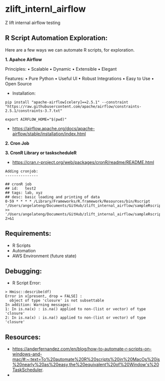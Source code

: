 # zlift_internl_airflow
Z lift internal airflow testing

## R Script Automation Exploration: 

Here are a few ways we can automate R scripts, for exploration. 

**1. Apahce Airflow** 

Principles: 
	• Scalable
	• Dynamic
	• Extensible
	• Elegant

Features:
	• Pure Python
	• Useful UI 
	• Robust Integrations
	• Easy to Use
    • Open Source 

- Installation: 
```
pip install "apache-airflow[celery]==2.5.1" --constraint "https://raw.githubusercontent.com/apache/airflow/constraints-2.5.1/constraints-3.7.txt"

export AIRFLOW_HOME="$(pwd)"
```

- https://airflow.apache.org/docs/apache-airflow/stable/installation/index.html

**2. Cron Job**



**3. CronR Library or taskscheduleR** 

- https://cran.r-project.org/web/packages/cronR/readme/README.html

```
Adding cronjob:
---------------

## cronR job
## id:   test2
## tags: lab, xyz
## desc: basic loading and printing of data
0-59 * * * * /Library/Frameworks/R.framework/Resources/bin/Rscript '/Users/angelateng/Documents/GitHub/zlift_internal_airflow/sampleRscript.R'  >> '/Users/angelateng/Documents/GitHub/zlift_internal_airflow/sampleRscript.log' 2>&1
```

## Requirements: 
- R Scripts 
- Automation
- AWS Environment (future state)


## Debugging: 

- R Script Error: 
```
> Hmisc::describe(df)  
Error in x[present, drop = FALSE] : 
  object of type 'closure' is not subsettable
In addition: Warning messages:
1: In is.na(x) : is.na() applied to non-(list or vector) of type 'closure'
2: In is.na(x) : is.na() applied to non-(list or vector) of type 'closure'
```


## Resources:
- https://anderfernandez.com/en/blog/how-to-automate-r-scripts-on-windows-and-mac/#:~:text=To%20automate%20R%20scripts%20in%20MacOs%20is%20nearly%20as%20easy,the%20equivalent%20of%20Window's%20TaskScheduler. 
- 